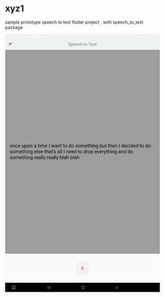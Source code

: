 # xyz1

sample prototype speech to text flutter project , with speech_to_text package 

![alt text](ui-1.jpg)

